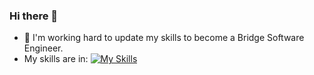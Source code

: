 ### Hi there 👋
- 🌱 I'm working hard to update my skills to become a Bridge Software Engineer.
- My skills are in: [![My Skills](https://skillicons.dev/icons?i=typescript,nginx,js,cpp,rails,ruby,git,postgres,vscode,linux,mysql,=light)](https://skillicons.dev)
